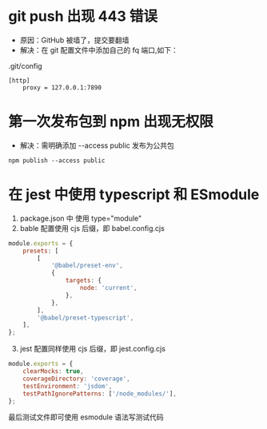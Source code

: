 # git push 出现 443 错误

-   原因：GitHub 被墙了，提交要翻墙
-   解决：在 git 配置文件中添加自己的 fq 端口,如下：

.git/config

```
[http]
	proxy = 127.0.0.1:7890
```

# 第一次发布包到 npm 出现无权限

-   解决：需明确添加 --access public 发布为公共包

```
npm publish --access public
```

# 在 jest 中使用 typescript 和 ESmodule

1. package.json 中 使用 type="module"
2. bable 配置使用 cjs 后缀，即 babel.config.cjs

```js
module.exports = {
    presets: [
        [
            '@babel/preset-env',
            {
                targets: {
                    node: 'current',
                },
            },
        ],
        '@babel/preset-typescript',
    ],
};
```

3. jest 配置同样使用 cjs 后缀，即 jest.config.cjs

```js
module.exports = {
    clearMocks: true,
    coverageDirectory: 'coverage',
    testEnvironment: 'jsdom',
    testPathIgnorePatterns: ['/node_modules/'],
};
```

最后测试文件即可使用 esmodule 语法写测试代码
